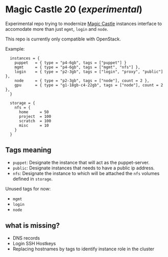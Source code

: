 # Magic Castle 20 (_experimental_)

Experimental repo trying to modernize
[Magic Castle](https://www.github.com/ComputeCanada/magic_castle)
instances interface to accomodate more than just
`mgmt`, `login` and `node`.

This repo is currently only compatible with OpenStack.

Example:
```
  instances = {
    puppet   = { type = "p4-6gb", tags = ["puppet"] }
    mgmt     = { type = "p4-6gb", tags = ["mgmt", "nfs"] },
    login    = { type = "p2-3gb", tags = ["login", "proxy", "public"] },
    node     = { type = "p2-3gb", tags = ["node"], count = 2 },
    gpu      = { type = "g1-18gb-c4-22gb", tags = ["node"], count = 2  },
  }

  storage = {
    nfs = {
      home     = 50
      project  = 100
      scratch  = 100
      misc     = 10
    }
  }
```

## Tags meaning

- `puppet`: Designate the instance that will act as the puppet-server.
- `public`: Designate instances that needs to have a public ip address.
- `nfs`: Designate the instance to which will be attached the `nfs` volumes
defined in `storage`.

Unused tags for now:
- `mgmt`
- `login`
- `node`

## what is missing?

- DNS records
- Login SSH Hostkeys
- Replacing hostnames by tags to identify instance role in the cluster
